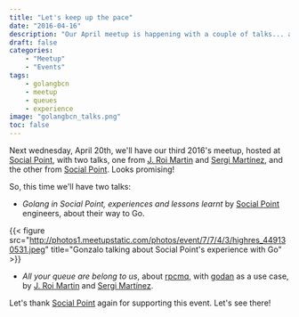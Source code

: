 ```yaml
---
title: "Let's keep up the pace"
date: "2016-04-16"
description: "Our April meetup is happening with a couple of talks... and a new host!"
draft: false
categories:
    - "Meetup"
    - "Events"
tags:
    - golangbcn
    - meetup
    - queues
    - experience
image: "golangbcn_talks.png"
toc: false
---
```


Next wednesday, April 20th, we'll have our third 2016's meetup, hosted at [Social Point], with two talks, one
from [J. Roi Martin] and [Sergi Martínez], and the other from [Social Point]. Looks promising!

<!--more-->

So, this time we'll have two talks:

- *Golang in Social Point, experiences and lessons learnt* by [Social Point] engineers, about their way to Go.

{{< figure src="http://photos1.meetupstatic.com/photos/event/7/7/4/3/highres_449130531.jpeg" title="Gonzalo talking about Social Point's experience with Go" >}}

- *All your queue are belong to us*, about [rpcmq](https://github.com/jroimartin/rpcmq), with [godan](https://github.com/zlowram/godan-dist)
  as a use case, by [J. Roi Martin] and [Sergi Martínez].

Let's thank [Social Point] again for supporting this event. Let's see there!

  [Social Point]: http://www.socialpoint.com "Social Point"
  [J. Roi Martin]: http://www.github.com/jroimartin "J. Roi Martin"
  [Sergi Martínez]: https://github.com/zlowram "Sergi Martínez"

